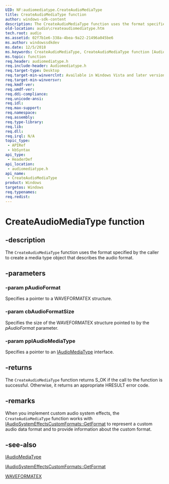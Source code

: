 ```yaml
---
UID: NF:audiomediatype.CreateAudioMediaType
title: CreateAudioMediaType function
author: windows-sdk-content
description: The CreateAudioMediaType function uses the format specified by the caller to create a media type object that describes the audio format.
old-location: audio\createaudiomediatype.htm
tech.root: audio
ms.assetid: 02f7b1e6-338a-4bea-9a22-21496a045be6
ms.author: windowssdkdev
ms.date: 12/5/2018
ms.keywords: CreateAudioMediaType, CreateAudioMediaType function [Audio Devices], audio.createaudiomediatype, audio_syseffects_r_3b76e8f4-37c5-479e-91d7-6620c2e2b9db.xml, audiomediatype/CreateAudioMediaType
ms.topic: function
req.header: audiomediatype.h
req.include-header: Audiomediatype.h
req.target-type: Desktop
req.target-min-winverclnt: Available in Windows Vista and later versions of Windows.
req.target-min-winversvr: 
req.kmdf-ver: 
req.umdf-ver: 
req.ddi-compliance: 
req.unicode-ansi: 
req.idl: 
req.max-support: 
req.namespace: 
req.assembly: 
req.type-library: 
req.lib: 
req.dll: 
req.irql: N/A
topic_type:
 - APIRef
 - kbSyntax
api_type:
 - HeaderDef
api_location:
 - audiomediatype.h
api_name:
 - CreateAudioMediaType
product: Windows
targetos: Windows
req.typenames: 
req.redist: 
---
```


# CreateAudioMediaType function


## -description


The <code>CreateAudioMediaType</code> function uses the format specified by the caller to create a media type object that describes the audio format. 


## -parameters




### -param pAudioFormat

Specifies a pointer to a WAVEFORMATEX structure.


### -param cbAudioFormatSize

Specifies the size of the WAVEFORMATEX structure pointed to by the <i>pAudioFormat</i> parameter.


### -param ppIAudioMediaType

Specifies a pointer to an <a href="https://msdn.microsoft.com/bf3ee44b-79f3-441a-91f9-a340dc146d67">IAudioMediaType</a> interface. 


## -returns



The <code>CreateAudioMediaType</code> function returns S_OK if the call to the function is successful. Otherwise, it returns an appropriate HRESULT error code.




## -remarks



When you implement custom audio system effects, the <code>CreateAudioMediaType</code> function works with <a href="https://msdn.microsoft.com/0eab885f-32f7-47d3-b9b1-684eb3d2cd37">IAudioSystemEffectsCustomFormats::GetFormat</a> to represent a custom audio data format and to provide information about the custom format.




## -see-also




<a href="https://msdn.microsoft.com/bf3ee44b-79f3-441a-91f9-a340dc146d67">IAudioMediaType</a>



<a href="https://msdn.microsoft.com/0eab885f-32f7-47d3-b9b1-684eb3d2cd37">IAudioSystemEffectsCustomFormats::GetFormat</a>



<a href="https://msdn.microsoft.com/f2f050d6-afe2-4647-932b-1287f4538702">WAVEFORMATEX</a>
 

 

